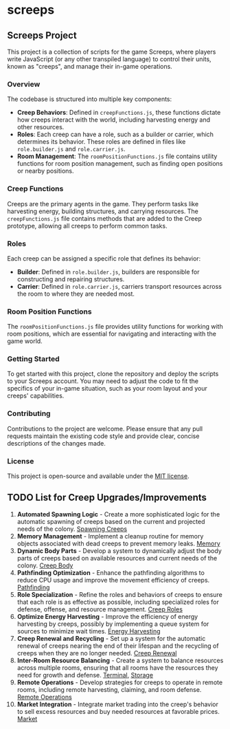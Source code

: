 # screeps
## Screeps Project

This project is a collection of scripts for the game Screeps, where players write JavaScript (or any other transpiled language) to control their units, known as "creeps", and manage their in-game operations.

### Overview

The codebase is structured into multiple key components:

- **Creep Behaviors**: Defined in `creepFunctions.js`, these functions dictate how creeps interact with the world, including harvesting energy and other resources.
- **Roles**: Each creep can have a role, such as a builder or carrier, which determines its behavior. These roles are defined in files like `role.builder.js` and `role.carrier.js`.
- **Room Management**: The `roomPositionFunctions.js` file contains utility functions for room position management, such as finding open positions or nearby positions.

### Creep Functions

Creeps are the primary agents in the game. They perform tasks like harvesting energy, building structures, and carrying resources. The `creepFunctions.js` file contains methods that are added to the Creep prototype, allowing all creeps to perform common tasks.

### Roles

Each creep can be assigned a specific role that defines its behavior:

- **Builder**: Defined in `role.builder.js`, builders are responsible for constructing and repairing structures.
- **Carrier**: Defined in `role.carrier.js`, carriers transport resources across the room to where they are needed most.

### Room Position Functions

The `roomPositionFunctions.js` file provides utility functions for working with room positions, which are essential for navigating and interacting with the game world.

### Getting Started

To get started with this project, clone the repository and deploy the scripts to your Screeps account. You may need to adjust the code to fit the specifics of your in-game situation, such as your room layout and your creeps' capabilities.

### Contributing

Contributions to the project are welcome. Please ensure that any pull requests maintain the existing code style and provide clear, concise descriptions of the changes made.

### License

This project is open-source and available under the [MIT license](LICENSE).

## TODO List for Creep Upgrades/Improvements

1. **Automated Spawning Logic** - Create a more sophisticated logic for the automatic spawning of creeps based on the current and projected needs of the colony. [Spawning Creeps](https://docs.screeps.com/api/#StructureSpawn.spawnCreep)
2. **Memory Management** - Implement a cleanup routine for memory objects associated with dead creeps to prevent memory leaks. [Memory](https://docs.screeps.com/api/#Memory)
3. **Dynamic Body Parts** - Develop a system to dynamically adjust the body parts of creeps based on available resources and current needs of the colony. [Creep Body](https://docs.screeps.com/api/#Creep.body)
4. **Pathfinding Optimization** - Enhance the pathfinding algorithms to reduce CPU usage and improve the movement efficiency of creeps. [Pathfinding](https://docs.screeps.com/api/#PathFinder)
5. **Role Specialization** - Refine the roles and behaviors of creeps to ensure that each role is as effective as possible, including specialized roles for defense, offense, and resource management. [Creep Roles](https://docs.screeps.com/api/#Creep)
6. **Optimize Energy Harvesting** - Improve the efficiency of energy harvesting by creeps, possibly by implementing a queue system for sources to minimize wait times. [Energy Harvesting](https://docs.screeps.com/api/#Source)
7. **Creep Renewal and Recycling** - Set up a system for the automatic renewal of creeps nearing the end of their lifespan and the recycling of creeps when they are no longer needed. [Creep Renewal](https://docs.screeps.com/api/#StructureSpawn.renewCreep)
8. **Inter-Room Resource Balancing** - Create a system to balance resources across multiple rooms, ensuring that all rooms have the resources they need for growth and defense. [Terminal](https://docs.screeps.com/api/#StructureTerminal), [Storage](https://docs.screeps.com/api/#StructureStorage)
9. **Remote Operations** - Develop strategies for creeps to operate in remote rooms, including remote harvesting, claiming, and room defense. [Remote Operations](https://docs.screeps.com/api/#Game.map)
10. **Market Integration** - Integrate market trading into the creep's behavior to sell excess resources and buy needed resources at favorable prices. [Market](https://docs.screeps.com/api/#Game.market)
